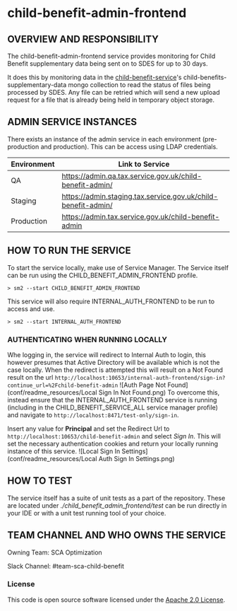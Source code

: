 
# child-benefit-admin-frontend

## OVERVIEW AND RESPONSIBILITY
The child-benefit-admin-frontend service provides monitoring for Child Benefit supplementary data being sent on to SDES for up to 30 days.

It does this by monitoring data in the [child-benefit-service](https://github.com/hmrc/child-benefit-service)'s child-benefits-supplementary-data mongo collection to read the status of files being processed by SDES. Any file can be retried which will send a new upload request for a file that is already being held in temporary object storage.

## ADMIN SERVICE INSTANCES
There exists an instance of the admin service in each environment (pre-production and production). This can be access using LDAP credentials.

| Environment | Link to Service                                               |
|-------------|---------------------------------------------------------------|
| QA          | https://admin.qa.tax.service.gov.uk/child-benefit-admin/      |
| Staging     | https://admin.staging.tax.service.gov.uk/child-benefit-admin/ |
| Production  | https://admin.tax.service.gov.uk/child-benefit-admin          |

## HOW TO RUN THE SERVICE
To start the service locally, make use of Service Manager. The Service itself can be run using the CHILD_BENEFIT_ADMIN_FRONTEND profile.

```> sm2 --start CHILD_BENEFIT_ADMIN_FRONTEND```

This service will also require INTERNAL_AUTH_FRONTEND to be run to access and use.

```> sm2 --start INTERNAL_AUTH_FRONTEND```

### AUTHENTICATING WHEN RUNNING LOCALLY
Whe logging in, the service will redirect to Internal Auth to login, this however presumes that Active Directory will be available which is not the case locally.
When the redirect is attempted this will result on a Not Found result on the url `http://localhost:10653/internal-auth-frontend/sign-in?continue_url=%2Fchild-benefit-admin`
![Auth Page Not Found](conf/readme_resources/Local Sign In Not Found.png)
To overcome this, instead ensure that the INTERNAL_AUTH_FRONTEND service is running (including in the CHILD_BENEFIT_SERVICE_ALL service manager profile) and navigate to `http://localhost:8471/test-only/sign-in`.

Insert any value for **Principal** and set the Redirect Url to `http://localhost:10653/child-benefit-admin` and select *Sign In*. This will set the necessary authentication cookies and return your locally running instance of this service.
![Local Sign In Settings](conf/readme_resources/Local Auth Sign In Settings.png)

## HOW TO TEST
The service itself has a suite of unit tests as a part of the repository. These are located under _./child_benefit_admin_frontend/test_ can be run directly in your IDE or with a unit test running tool of your choice.

## TEAM CHANNEL AND WHO OWNS THE SERVICE
Owning Team: SCA Optimization

Slack Channel: #team-sca-child-benefit

### License
This code is open source software licensed under the [Apache 2.0 License]("http://www.apache.org/licenses/LICENSE-2.0.html").